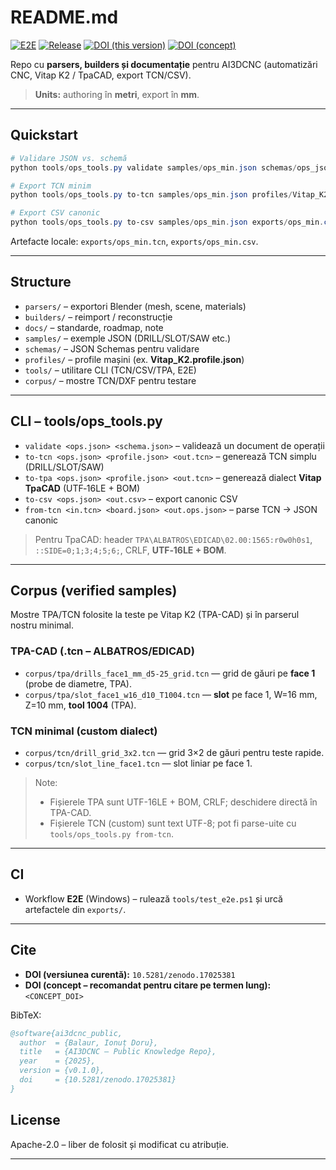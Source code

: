# README.md

[![E2E](https://github.com/ai3dcnc/ai3dcnc-public/actions/workflows/e2e.yml/badge.svg)](https://github.com/ai3dcnc/ai3dcnc-public/actions/workflows/e2e.yml)
[![Release](https://img.shields.io/github/v/release/ai3dcnc/ai3dcnc-public?sort=semver)](https://github.com/ai3dcnc/ai3dcnc-public/releases)
[![DOI (this version)](https://zenodo.org/badge/DOI/10.5281/zenodo.17025381.svg)](https://doi.org/10.5281/zenodo.17025381)
[![DOI (concept)](https://zenodo.org/badge/DOI/<CONCEPT_DOI>.svg)](https://doi.org/<CONCEPT_DOI>)

Repo cu **parsers, builders și documentație** pentru AI3DCNC (automatizări CNC, Vitap K2 / TpaCAD, export TCN/CSV).

> **Units:** authoring în **metri**, export în **mm**.

---

## Quickstart

```powershell
# Validare JSON vs. schemă
python tools/ops_tools.py validate samples/ops_min.json schemas/ops_json.schema.json

# Export TCN minim
python tools/ops_tools.py to-tcn samples/ops_min.json profiles/Vitap_K2.profile.json exports/ops_min.tcn

# Export CSV canonic
python tools/ops_tools.py to-csv samples/ops_min.json exports/ops_min.csv
```

Artefacte locale: `exports/ops_min.tcn`, `exports/ops_min.csv`.

---

## Structure

* `parsers/` – exportori Blender (mesh, scene, materials)
* `builders/` – reimport / reconstrucție
* `docs/` – standarde, roadmap, note
* `samples/` – exemple JSON (DRILL/SLOT/SAW etc.)
* `schemas/` – JSON Schemas pentru validare
* `profiles/` – profile mașini (ex. **Vitap\_K2.profile.json**)
* `tools/` – utilitare CLI (TCN/CSV/TPA, E2E)
* `corpus/` – mostre TCN/DXF pentru testare

---

## CLI – tools/ops\_tools.py

* `validate <ops.json> <schema.json>` – validează un document de operații
* `to-tcn <ops.json> <profile.json> <out.tcn>` – generează TCN simplu (DRILL/SLOT/SAW)
* `to-tpa <ops.json> <profile.json> <out.tcn>` – generează dialect **Vitap TpaCAD** (UTF‑16LE + BOM)
* `to-csv <ops.json> <out.csv>` – export canonic CSV
* `from-tcn <in.tcn> <board.json> <out.ops.json>` – parse TCN → JSON canonic

> Pentru TpaCAD: header `TPA\ALBATROS\EDICAD\02.00:1565:r0w0h0s1`, `::SIDE=0;1;3;4;5;6;`, CRLF, **UTF‑16LE + BOM**.

---
## Corpus (verified samples)

Mostre TPA/TCN folosite la teste pe Vitap K2 (TPA-CAD) și în parserul nostru minimal.

### TPA-CAD (.tcn – ALBATROS/EDICAD)
- `corpus/tpa/drills_face1_mm_d5-25_grid.tcn` — grid de găuri pe **face 1** (probe de diametre, TPA).
- `corpus/tpa/slot_face1_w16_d10_T1004.tcn` — **slot** pe face 1, W=16 mm, Z=10 mm, **tool 1004** (TPA).

### TCN minimal (custom dialect)
- `corpus/tcn/drill_grid_3x2.tcn` — grid 3×2 de găuri pentru teste rapide.
- `corpus/tcn/slot_line_face1.tcn` — slot liniar pe face 1.

> Note:
> - Fișierele TPA sunt UTF-16LE + BOM, CRLF; deschidere directă în TPA-CAD.
> - Fișierele TCN (custom) sunt text UTF-8; pot fi parse-uite cu `tools/ops_tools.py from-tcn`.
---
## CI

* Workflow **E2E** (Windows) – rulează `tools/test_e2e.ps1` și urcă artefactele din `exports/`.

---

## Cite

* **DOI (versiunea curentă):** `10.5281/zenodo.17025381`
* **DOI (concept – recomandat pentru citare pe termen lung):** `<CONCEPT_DOI>`

BibTeX:

```bibtex
@software{ai3dcnc_public,
  author  = {Balaur, Ionuț Doru},
  title   = {AI3DCNC – Public Knowledge Repo},
  year    = {2025},
  version = {v0.1.0},
  doi     = {10.5281/zenodo.17025381}
}
```

## License

Apache-2.0 – liber de folosit și modificat cu atribuție.

---


